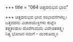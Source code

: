 +++
title = "064 ಚಿತ್ತದನುಭವ ಭಾವ"

+++
ಚಿತ್ತದನುಭವ ಭಾವ ಸಂಭಾವನೆಗಳೆಲ್ಲ।  
ಬತ್ತವದನು ವಿಚಾರಯುಕ್ತಿಗಳು ಕುಟ್ಟೆ॥  
ತತ್ತ್ವತಂಡುಲ ದೊರೆಗುಮದು ವಿವೇಚಿತತತ್ತ್ವ।  
ನಿತ್ಯ ಭೋಜನ ನಮಗೆ - ಮಂಕುತಿಮ್ಮ॥  
